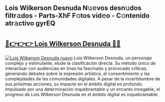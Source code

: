 ## Lois Wilkerson Desnuda N𝚞𝚎vos desn𝚞dos filtr𝚊dos - Parts-XhF F𝚘tos vid𝚎o - C𝚘ntenido atr𝚊ctivo gyrEQ

# <h2><a href="http://mb8ojct.tromn.icu/?c=Lois+Wilkerson+Desnuda">🔗👉👉👉 Lois Wilkerson Desnuda 🔗🔗</a></h2>

[![Lois Wilkerson Desnuda nuevo](https://i.imgur.com/pEAQMta.gif)](http://mb8ojct.tromn.icu/?c=Lois+Wilkerson+Desnuda)
Lois Wilkerson Desnuda, un personaje complejo y estimulante, elude la clasificación directa. Su método único de interactuar con audiencias en línea ha fascinado y provocado críticas, generando debates sobre la expresión artística, el consentimiento y las complejidades de las comunidades digitales. A pesar de la incertidumbre de sus próximas acciones, su impacto en el ámbito digital es profundo. Impulsado por una determinación inquebrantable y un encanto innegable, el progreso de Lois Wilkerson Desnuda en el ámbito digital es inquebrantable.

